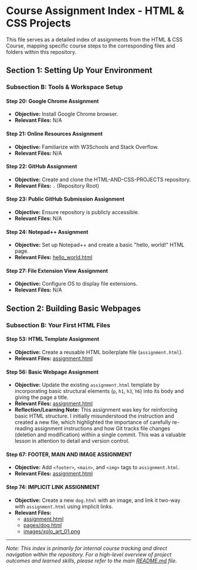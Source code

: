 # Course Assignment Index - HTML & CSS Projects

This file serves as a detailed index of assignments from the HTML & CSS Course, mapping specific course steps to the corresponding files and folders within this repository.

## Section 1: Setting Up Your Environment

### Subsection B: Tools & Workspace Setup

#### Step 20: Google Chrome Assignment
* **Objective:** Install Google Chrome browser.
* **Relevant Files:** N/A

#### Step 21: Online Resources Assignment
* **Objective:** Familiarize with W3Schools and Stack Overflow.
* **Relevant Files:** N/A

#### Step 22: GitHub Assignment
* **Objective:** Create and clone the HTML-AND-CSS-PROJECTS repository.
* **Relevant Files:** `.` (Repository Root)

#### Step 23: Public GitHub Submission Assignment
* **Objective:** Ensure repository is publicly accessible.
* **Relevant Files:** N/A

#### Step 24: Notepad++ Assignment
* **Objective:** Set up Notepad++ and create a basic "hello, world!" HTML page.
* **Relevant Files:** [hello_world.html](hello_world.html)

#### Step 27: File Extension View Assignment
* **Objective:** Configure OS to display file extensions.
* **Relevant Files:** N/A

## Section 2: Building Basic Webpages

### Subsection B: Your First HTML Files

#### Step 53: HTML Template Assignment
* **Objective:** Create a reusable HTML boilerplate file (`assignment.html`).
* **Relevant Files:** [assignment.html](assignment.html)

#### Step 56: Basic Webpage Assignment
* **Objective:** Update the existing `assignment.html` template by incorporating basic structural elements (`p`, `h1`, `h3`, `h6`) into its body and giving the page a title.
* **Relevant Files:** [assignment.html](assignment.html)
* **Reflection/Learning Note:** This assignment was key for reinforcing basic HTML structure. I initially misunderstood the instruction and created a new file, which highlighted the importance of carefully re-reading assignment instructions and how Git tracks file changes (deletion and modification) within a single commit. This was a valuable lesson in attention to detail and version control.

#### Step 67: FOOTER, MAIN AND IMAGE ASSIGNMENT
* **Objective:** Add `<footer>`, `<main>`, and `<img>` tags to `assignment.html`.
* **Relevant Files:** [assignment.html](assignment.html)

#### Step 74: IMPLICIT LINK ASSIGNMENT
* **Objective:** Create a new `dog.html` with an image, and link it two-way with `assignment.html` using implicit links.
* **Relevant Files:**
    * [assignment.html](assignment.html)
    * [pages/dog.html](pages/dog.html)
    * [images/xolo_art_01.png](images/xolo_art_01.png)

---

*Note: This index is primarily for internal course tracking and direct navigation within the repository. For a high-level overview of project outcomes and learned skills, please refer to the main [README.md](README.md) file.*